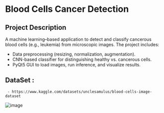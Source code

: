 # Blood Cells Cancer Detection

## Project Description
A machine learning–based application to detect and classify cancerous blood cells (e.g., leukemia) from microscopic images. The project includes:
- Data preprocessing (resizing, normalization, augmentation).
- CNN-based classifier for distinguishing healthy vs. cancerous cells.
- PyQt5 GUI to load images, run inference, and visualize results. 

## DataSet :
     - https://www.kaggle.com/datasets/unclesamulus/blood-cells-image-dataset 

![image](https://github.com/user-attachments/assets/d1baf345-c43a-4e66-a593-1671ab1ec5a9)
